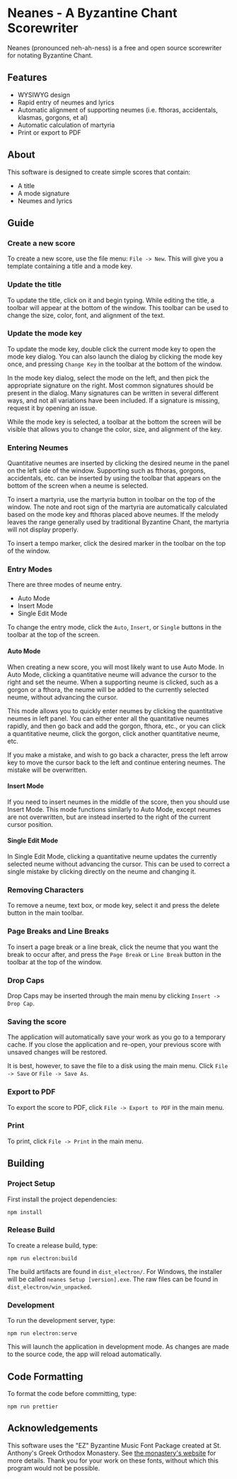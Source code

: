 # Neanes - A Byzantine Chant Scorewriter

Neanes (pronounced neh-ah-ness) is a free and open source scorewriter for notating Byzantine Chant.

## Features

- WYSIWYG design
- Rapid entry of neumes and lyrics
- Automatic alignment of supporting neumes (i.e. fthoras, accidentals, klasmas, gorgons, et al)
- Automatic calculation of martyria
- Print or export to PDF

## About

This software is designed to create simple scores that contain:

- A title
- A mode signature
- Neumes and lyrics

## Guide

### Create a new score

To create a new score, use the file menu: `File -> New`. This will give you a template containing a title and a mode key.

### Update the title

To update the title, click on it and begin typing. While editing the title, a toolbar will appear at the bottom of the window. This toolbar can be used to change the size, color, font, and alignment of the text.

### Update the mode key

To update the mode key, double click the current mode key to open the mode key dialog. You can also launch the dialog by clicking the mode key once, and pressing `Change Key` in the toolbar at the bottom of the window.

In the mode key dialog, select the mode on the left, and then pick the appropriate signature on the right. Most common signatures should be present in the dialog. Many signatures can be written in several different ways, and not all variations have been included. If a signature is missing, request it by opening an issue.

While the mode key is selected, a toolbar at the bottom the screen will be visible that allows you to change the color, size, and alignment of the key.

### Entering Neumes

Quantitative neumes are inserted by clicking the desired neume in the panel on the left side of the window. Supporting such as fthoras, gorgons, accidentals, etc. can be inserted by using the toolbar that appears on the bottom of the screen when a neume is selected.

To insert a martyria, use the martyria button in toolbar on the top of the window. The note and root sign of the martyria are automatically calculated based on the mode key and fthoras placed above neumes. If the melody leaves the range generally used by traditional Byzantine Chant, the martyria will not display properly.

To insert a tempo marker, click the desired marker in the toolbar on the top of the window.

### Entry Modes

There are three modes of neume entry.

- Auto Mode
- Insert Mode
- Single Edit Mode

To change the entry mode, click the `Auto`, `Insert`, or `Single` buttons in the toolbar at the top of the screen.

#### Auto Mode

When creating a new score, you will most likely want to use Auto Mode. In Auto Mode, clicking a quantitative neume will advance the cursor to the right and set the neume. When a supporting neume is clicked, such as a gorgon or a fthora, the neume will be added to the currently selected neume, without advancing the cursor.

This mode allows you to quickly enter neumes by clicking the quantitative neumes in left panel. You can either enter all the quantitative neumes rapidly, and then go back and add the gorgon, fthora, etc., or you can click a quantitative neume, click the gorgon, click another quantitative neume, etc.

If you make a mistake, and wish to go back a character, press the left arrow key to move the cursor back to the left and continue entering neumes. The mistake will be overwritten.

#### Insert Mode

If you need to insert neumes in the middle of the score, then you should use Insert Mode. This mode functions similarly to Auto Mode, except neumes are not overwritten, but are instead inserted to the right of the current cursor position.

#### Single Edit Mode

In Single Edit Mode, clicking a quantitative neume updates the currently selected neume without advancing the cursor. This can be used to correct a single mistake by clicking directly on the neume and changing it.

### Removing Characters

To remove a neume, text box, or mode key, select it and press the delete button in the main toolbar.

### Page Breaks and Line Breaks

To insert a page break or a line break, click the neume that you want the break to occur after, and press the `Page Break` or `Line Break` button in the toolbar at the top of the window.

### Drop Caps

Drop Caps may be inserted through the main menu by clicking `Insert -> Drop Cap`.

### Saving the score

The application will automatically save your work as you go to a temporary cache. If you close the application and re-open, your previous score with unsaved changes will be restored.

It is best, however, to save the file to a disk using the main menu. Click `File -> Save` or `File -> Save As`.

### Export to PDF

To export the score to PDF, click `File -> Export to PDF` in the main menu.

### Print

To print, click `File -> Print` in the main menu.

## Building

### Project Setup

First install the project dependencies:

```
npm install
```

### Release Build

To create a release build, type:

```
npm run electron:build
```

The build artifacts are found in `dist_electron/`. For Windows, the installer will be called `neanes Setup [version].exe`. The raw files can be found in `dist_electron/win_unpacked`.

### Development

To run the development server, type:

```
npm run electron:serve
```

This will launch the application in development mode. As changes are made to the source code, the app will reload automatically.

## Code Formatting

To format the code before committing, type:

```
npm run prettier
```

## Acknowledgements

This software uses the "EZ" Byzantine Music Font Package created at St. Anthony's Greek Orthodox Monastery. See [the monastery's website](https://stanthonysmonastery.org/pages/writing-with-byzantine-notation) for more details. Thank you for your work on these fonts, without which this program would not be possible.
